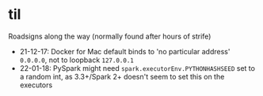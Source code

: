 # til

Roadsigns along the way (normally found after hours of strife)

* 21-12-17: Docker for Mac default binds to 'no particular address' `0.0.0.0`, not to loopback `127.0.0.1`
* 22-01-18: PySpark might need `spark.executorEnv.PYTHONHASHSEED` set to a random int, as 3.3+/Spark 2+ doesn't seem to set this on the executors